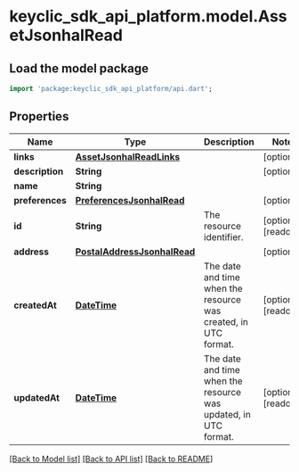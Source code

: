 # keyclic_sdk_api_platform.model.AssetJsonhalRead

## Load the model package
```dart
import 'package:keyclic_sdk_api_platform/api.dart';
```

## Properties
Name | Type | Description | Notes
------------ | ------------- | ------------- | -------------
**links** | [**AssetJsonhalReadLinks**](AssetJsonhalReadLinks.md) |  | [optional] 
**description** | **String** |  | [optional] 
**name** | **String** |  | 
**preferences** | [**PreferencesJsonhalRead**](PreferencesJsonhalRead.md) |  | [optional] 
**id** | **String** | The resource identifier. | [optional] [readonly] 
**address** | [**PostalAddressJsonhalRead**](PostalAddressJsonhalRead.md) |  | [optional] 
**createdAt** | [**DateTime**](DateTime.md) | The date and time when the resource was created, in UTC format. | [optional] [readonly] 
**updatedAt** | [**DateTime**](DateTime.md) | The date and time when the resource was updated, in UTC format. | [optional] [readonly] 

[[Back to Model list]](../README.md#documentation-for-models) [[Back to API list]](../README.md#documentation-for-api-endpoints) [[Back to README]](../README.md)


